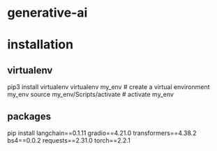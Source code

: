 # generative-ai

# installation

## virtualenv
pip3 install virtualenv 
virtualenv my_env # create a virtual environment my_env
source my_env/Scripts/activate # activate my_env

## packages
pip install langchain==0.1.11 gradio==4.21.0 transformers==4.38.2 bs4==0.0.2 requests==2.31.0 torch==2.2.1